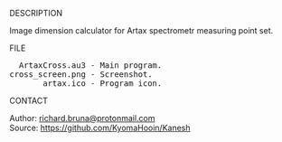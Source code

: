 
DESCRIPTION

Image dimension calculator for Artax spectrometr measuring point set.

FILE

<pre>
  ArtaxCross.au3 - Main program.
cross_screen.png - Screenshot.
       artax.ico - Program icon. 
</pre>

CONTACT

Author: richard.bruna@protonmail.com<br>
Source: https://github.com/KyomaHooin/Kanesh

